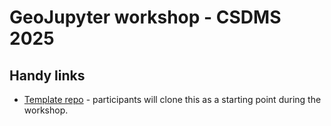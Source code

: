 # GeoJupyter workshop - CSDMS 2025

## Handy links

* [Template repo](https://github.com/geojupyter/workshop-csdms2025-template) -
  participants will clone this as a starting point during the workshop.
